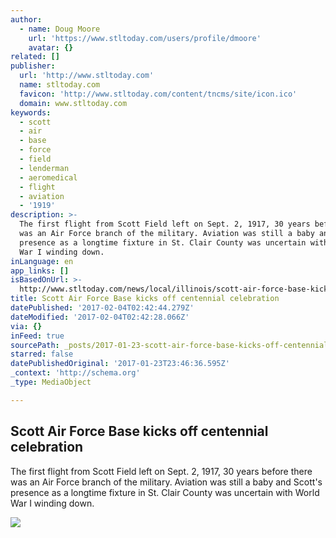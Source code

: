 ```yaml
---
author:
  - name: Doug Moore
    url: 'https://www.stltoday.com/users/profile/dmoore'
    avatar: {}
related: []
publisher:
  url: 'http://www.stltoday.com'
  name: stltoday.com
  favicon: 'http://www.stltoday.com/content/tncms/site/icon.ico'
  domain: www.stltoday.com
keywords:
  - scott
  - air
  - base
  - force
  - field
  - lenderman
  - aeromedical
  - flight
  - aviation
  - '1919'
description: >-
  The first flight from Scott Field left on Sept. 2, 1917, 30 years before there
  was an Air Force branch of the military. Aviation was still a baby and Scott's
  presence as a longtime fixture in St. Clair County was uncertain with World
  War I winding down.
inLanguage: en
app_links: []
isBasedOnUrl: >-
  http://www.stltoday.com/news/local/illinois/scott-air-force-base-kicks-off-centennial-celebration/article_2f0a0c17-9f7b-59ed-8c09-3e94fd1729c3.html
title: Scott Air Force Base kicks off centennial celebration
datePublished: '2017-02-04T02:42:44.279Z'
dateModified: '2017-02-04T02:42:28.066Z'
via: {}
inFeed: true
sourcePath: _posts/2017-01-23-scott-air-force-base-kicks-off-centennial-celebration.md
starred: false
datePublishedOriginal: '2017-01-23T23:46:36.595Z'
_context: 'http://schema.org'
_type: MediaObject

---
```

<article style=""><h1>Scott Air Force Base kicks off centennial celebration</h1><p>The first flight from Scott Field left on Sept. 2, 1917, 30 years before there was an Air Force branch of the military. Aviation was still a baby and Scott's presence as a longtime fixture in St. Clair County was uncertain with World War I winding down.</p><img src="http://bloximages.newyork1.vip.townnews.com/stltoday.com/content/tncms/assets/v3/editorial/7/93/793c625e-cb0b-51c4-8f59-d73392fc2fc4/587040a26835a.image.jpg?crop=587%2C440%2C46%2C0&amp;resize=587%2C440&amp;order=crop%2Cresize" /></article>